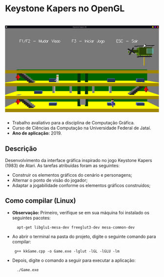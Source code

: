 # Keystone Kapers no OpenGL

<h1 align="center">
  <img alt="Keystone-openGL" title="Keystone-Kapers-openGL" src="./kkGame.png" width="800"/>
</h1>

- Trabalho avaliativo para a disciplina de Computação Gráfica.
- Curso de Ciências da Computação na Universidade Federal de Jataí.
- <b>Ano de aplicação:</b> 2019.

## Descrição
Desenvolvimento da interface gráfica inspirado no jogo Keystone Kapers (1983) de Atari. As tarefas atribuídas foram as seguintes:
- Construir os elementos gráficos do cenário e personagens;
- Alternar o ponto de visão do jogador;
- Adaptar a jogabilidade conforme os elementos gráficos construídos;

## Como compilar (Linux)
- <b>Observação:</b> Primeiro, verifique se em sua máquina foi instalado os seguintes pacotes:

		apt-get libglu1-mesa-dev freeglut3-dev mesa-common-dev

-  Ao abrir o terminal na pasta do projeto, digite o seguinte comando para compilar:

		g++ kkGame.cpp -o Game.exe -lglut -lGL -lGLU -lm
    
- Depois, digite o comando a seguir para executar a aplicação: 

		./Game.exe 


